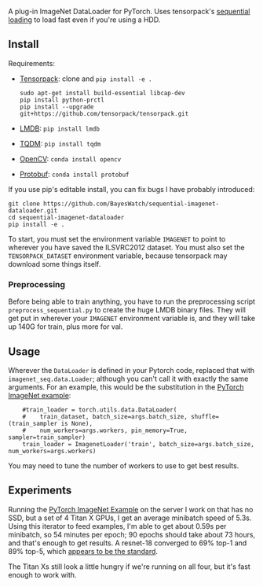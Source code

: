 
A plug-in ImageNet DataLoader for PyTorch. Uses tensorpack's [sequential
loading][seq] to load fast even if you're using a HDD. 

[seq]: http://tensorpack.readthedocs.io/en/latest/tutorial/efficient-dataflow.html#sequential-read

Install
-------

Requirements:

* [Tensorpack][]: clone and `pip install -e .`

   ```
   sudo apt-get install build-essential libcap-dev
   pip install python-prctl
   pip install --upgrade git+https://github.com/tensorpack/tensorpack.git
   ```

* [LMDB][]: `pip install lmdb`

* [TQDM][]: `pip install tqdm`

* [OpenCV][]: `conda install opencv`

* [Protobuf][]: `conda install protobuf`

[tensorpack]: https://github.com/ppwwyyxx/tensorpack
[lmdb]: https://lmdb.readthedocs.io/en/release/
[tqdm]: https://pypi.python.org/pypi/tqdm
[opencv]: https://pypi.python.org/pypi/opencv-python
[Protobuf]: https://github.com/google/protobuf

If you use pip's editable install, you can fix bugs I have probably introduced:

   ```
git clone https://github.com/BayesWatch/sequential-imagenet-dataloader.git
cd sequential-imagenet-dataloader
pip install -e .
   ```

To start, you must set the environment variable `IMAGENET` to point to
wherever you have saved the ILSVRC2012 dataset. You must also set the
`TENSORPACK_DATASET` environment variable, because tensorpack may download
some things itself.

### Preprocessing

Before being able to train anything, you have to run the preprocessing
script `preprocess_sequential.py` to create the huge LMDB binary files.
They will get put in wherever your `IMAGENET` environment variable is, and
they will take up 140G for train, plus more for val.

Usage
-----

Wherever the `DataLoader` is defined in your Pytorch code, replaced that
with `imagenet_seq.data.Loader`; although you can't call it with exactly
the same arguments. For an example, this would be the substitution in the
[PyTorch ImageNet example][imagenet]:

```
    #train_loader = torch.utils.data.DataLoader(
    #    train_dataset, batch_size=args.batch_size, shuffle=(train_sampler is None),
    #    num_workers=args.workers, pin_memory=True, sampler=train_sampler)
    train_loader = ImagenetLoader('train', batch_size=args.batch_size, num_workers=args.workers)
```

You may need to tune the number of workers to use to get best results.

Experiments
-----------

Running the [PyTorch ImageNet Example][imagenet] on the server I work on
that has no SSD, but a set of 4 Titan X GPUs, I get an average
minibatch speed of 5.3s. Using this iterator to feed examples, I'm able to
get about 0.59s per minibatch, so 54 minutes per epoch; 90 epochs should
take about 73 hours, and that's enough to get results. A resnet-18
converged to 69% top-1 and 89% top-5, which [appears to be the
standard][resnet_original].

The Titan Xs still look a little hungry if we're running on all four, but
it's fast enough to work with.

[imagenet]: https://github.com/pytorch/examples/tree/master/imagenet
[resnet_original]: https://github.com/HolmesShuan/ResNet-18-Caffemodel-on-ImageNet

```

```